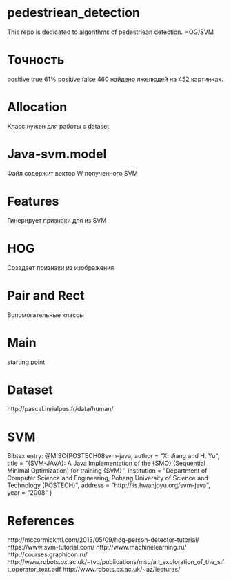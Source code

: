# pedestriean_detection

This repo is dedicated to algorithms of pedestriean detection. HOG/SVM
<h1>Точность</h1>
positive true 61% 
positive  false 460 найдено лжелюдей на  452 картинках.
<h1>Allocation</h1>
Класс нужен для работы с dataset
<h1>Java-svm.model</h1>
Файл содержит вектор W полученного SVM
<h1>Features</h1>
Гинерирует признаки для из SVM 
<h1>HOG</h1>
Созадает признаки из изображения
<h1>Pair and Rect</h1>
Вспомогательные классы
<h1>Main</h1>
starting point
<h1>Dataset</h1>
http://pascal.inrialpes.fr/data/human/
<h1>SVM</h1>
Bibtex entry:
@MISC{POSTECH08svm-java, 
author = "X. Jiang and H. Yu", 
title = "{SVM-JAVA}: A Java Implementation of the {SMO} (Sequential Minimal Optimization) for training {SVM}",
institution = "Department of Computer Science and Engineering, Pohang University of Science and Technology (POSTECH)",
address = "http://iis.hwanjoyu.org/svm-java",
year = "2008" 
}
<h1>References</h1>
http://mccormickml.com/2013/05/09/hog-person-detector-tutorial/
https://www.svm-tutorial.com/
http://www.machinelearning.ru/
http://courses.graphicon.ru/
http://www.robots.ox.ac.uk/~tvg/publications/msc/an_exploration_of_the_sift_operator_text.pdf
http://www.robots.ox.ac.uk/~az/lectures/

